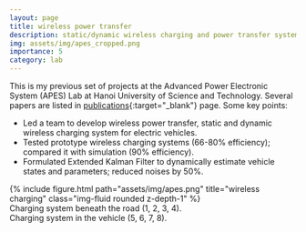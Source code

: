 ```yaml
---
layout: page
title: wireless power transfer
description: static/dynamic wireless charging and power transfer systems for electric vehicles
img: assets/img/apes_cropped.png
importance: 5
category: lab
---
```

This is my previous set of projects at the Advanced Power Electronic System (APES) Lab at Hanoi University of Science and Technology. Several papers are listed in [publications](/../publications){:target="_blank"} page. Some key points:
- Led a team to develop wireless power transfer, static and dynamic wireless charging system for electric vehicles.
- Tested prototype wireless charging systems (66-80% efficiency); compared it with simulation (90% efficiency).
- Formulated Extended Kalman Filter to dynamically estimate vehicle states and parameters; reduced noises by 50%.

<div class="row justify-content-sm-center">
    <div class="col-sm-6 mt-3 mt-md-0">
        {% include figure.html path="assets/img/apes.png" title="wireless charging" class="img-fluid rounded z-depth-1" %}
    </div>
</div>
<div class="caption">
    Charging system beneath the road (1, 2, 3, 4). <br>
    Charging system in the vehicle (5, 6, 7, 8).
</div>